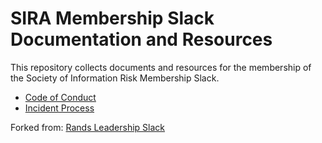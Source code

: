 # SIRA Membership Slack Documentation and Resources

This repository collects documents and resources for the membership of the Society of Information Risk Membership Slack.

* [Code of Conduct](https://github.com/societyinforisk/documents-and-resources/blob/master/code-of-conduct.md)
* [Incident Process](https://github.com/societyinforisk/documents-and-resources/blob/master/incident-process.md)

Forked from: [Rands Leadership Slack](https://github.com/randsleadershipslack/documents-and-resources/)